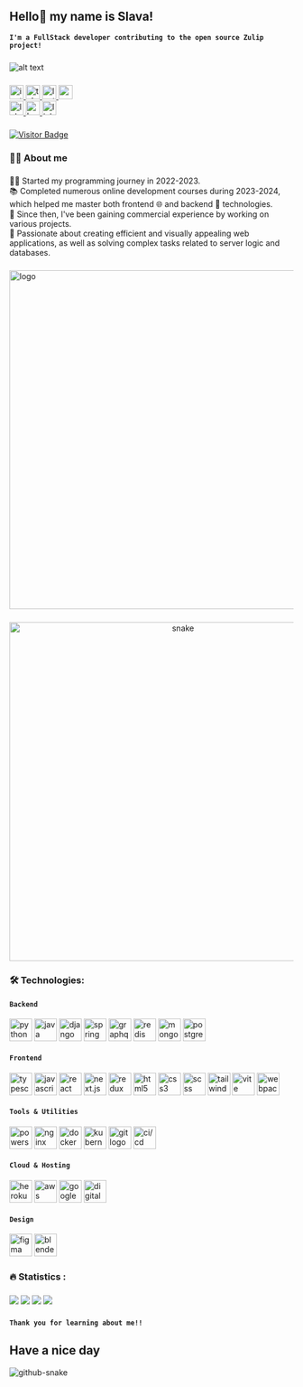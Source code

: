 ## Hello👋 my name is Slava!

**`I'm a FullStack developer contributing to the open source Zulip project!`**

###

![alt text](https://www.codewars.com/users/LOKR1P/badges/large)

###

<div align="left">
  <a href="https://www.instagram.com/cook1e____/" target="_blank">
    <img src="https://img.shields.io/static/v1?message=Instagram&logo=instagram&label=&color=E4405F&logoColor=white&labelColor=&style=for-the-badge" height="25" alt="instagram logo" />
  </a>
  <a href="https://t.me/Lokrip" target="_blank">
    <img src="https://img.shields.io/static/v1?message=Telegram&logo=telegram&label=&color=0088cc&logoColor=white&labelColor=&style=for-the-badge" height="25" alt="telegram logo" />
  </a>
  <a href="https://leetcode.com/u/lokrip2" target="_blank">
    <img src="https://img.shields.io/static/v1?message=LeetCode&logo=leetcode&label=&color=FFA116&logoColor=white&labelColor=&style=for-the-badge" height="25" alt="leetcode logo" />
  </a>
  <a href="https://www.codewars.com/users/LOKR1P" target="_blank">
    <img src="https://img.shields.io/static/v1?message=Codewars&logo=codewars&label=&color=B1361E&logoColor=white&labelColor=&style=for-the-badge" height="25" alt="codewars logo" />
  </a>
</div>

<div align="left">
  <a href="https://lalafo.kg/user/12763056" target="_blank">
    <img src="https://img.shields.io/static/v1?message=Lalafo&logo=lalafo&label=&color=22ca46&logoColor=white&labelColor=&style=for-the-badge" height="25" alt="lalafo logo" />
  </a>
  <a href="https://bishkek.headhunter.kg/resume/5c7d196bff0d60cdb20039ed1f455464726555" target="_blank">
    <img src="https://img.shields.io/static/v1?message=head%20hunter&logo=headhunter&label=&color=ff2a00&logoColor=white&labelColor=&style=for-the-badge" height="25" alt="head hunter logo" />
  </a>
  <a href="https://www.linkedin.com/in/slava-dorokhov-101471333/" target="_blank">
    <img src="https://img.shields.io/static/v1?message=LinkedIn&logo=linkedin&label=&color=0a66c2&logoColor=white&labelColor=&style=for-the-badge" height="25" alt="linkedin logo" />
  </a>
</div>

###

<div align="left">
  <a href="https://visitor-badge.laobi.icu/badge?page_id=Lokrip.Lokrip">
    <img src="https://visitor-badge.laobi.icu/badge?page_id=Lokrip.Lokrip" alt="Visitor Badge" />
  </a>
</div>

###

<h3 align="left">👩‍💻  About me</h3>

###

<p align="left">👨‍💻 Started my programming journey in 2022-2023.<br>
📚 Completed numerous online development courses during 2023-2024, which helped me master both frontend 🌐 and backend 🔧 technologies.<br>
💼 Since then, I've been gaining commercial experience by working on various projects.<br>
🎨 Passionate about creating efficient and visually appealing web applications, as well as solving complex tasks related to server logic and databases.</p>

###

<p align="left">
 <img width="600" src="https://images-wixmp-ed30a86b8c4ca887773594c2.wixmp.com/f/c83c004e-1370-4756-88e5-4071de797088/dgdq8br-09cc7ad6-a021-47a5-b0e0-917b12b0f7a7.gif?token=eyJ0eXAiOiJKV1QiLCJhbGciOiJIUzI1NiJ9.eyJzdWIiOiJ1cm46YXBwOjdlMGQxODg5ODIyNjQzNzNhNWYwZDQxNWVhMGQyNmUwIiwiaXNzIjoidXJuOmFwcDo3ZTBkMTg4OTgyMjY0MzczYTVmMGQ0MTVlYTBkMjZlMCIsIm9iaiI6W1t7InBhdGgiOiJcL2ZcL2M4M2MwMDRlLTEzNzAtNDc1Ni04OGU1LTQwNzFkZTc5NzA4OFwvZGdkcThici0wOWNjN2FkNi1hMDIxLTQ3YTUtYjBlMC05MTdiMTJiMGY3YTcuZ2lmIn1dXSwiYXVkIjpbInVybjpzZXJ2aWNlOmZpbGUuZG93bmxvYWQiXX0.tqRMtE-b2QiI2nnefNxSDMJvZCcYqFmq2ccg_Xfzqb8" alt="logo"/>
</p>

###

<p align="center">
 <img width="600" src="[assets/github-snake.svg](https://images-wixmp-ed30a86b8c4ca887773594c2.wixmp.com/f/c83c004e-1370-4756-88e5-4071de797088/dgdq8br-09cc7ad6-a021-47a5-b0e0-917b12b0f7a7.gif?token=eyJ0eXAiOiJKV1QiLCJhbGciOiJIUzI1NiJ9.eyJzdWIiOiJ1cm46YXBwOjdlMGQxODg5ODIyNjQzNzNhNWYwZDQxNWVhMGQyNmUwIiwiaXNzIjoidXJuOmFwcDo3ZTBkMTg4OTgyMjY0MzczYTVmMGQ0MTVlYTBkMjZlMCIsIm9iaiI6W1t7InBhdGgiOiJcL2ZcL2M4M2MwMDRlLTEzNzAtNDc1Ni04OGU1LTQwNzFkZTc5NzA4OFwvZGdkcThici0wOWNjN2FkNi1hMDIxLTQ3YTUtYjBlMC05MTdiMTJiMGY3YTcuZ2lmIn1dXSwiYXVkIjpbInVybjpzZXJ2aWNlOmZpbGUuZG93bmxvYWQiXX0.tqRMtE-b2QiI2nnefNxSDMJvZCcYqFmq2ccg_Xfzqb8)" alt="snake"/>
</p>

<h3 align="left">🛠 Technologies:</h3>

#### **`Backend`**

<div align="left">
  <img src="https://skillicons.dev/icons?i=python" height="40" alt="python logo" />
  <img src="https://cdn.jsdelivr.net/gh/devicons/devicon/icons/java/java-original.svg" height="40" alt="java logo" />
  <img src="https://skillicons.dev/icons?i=django" height="40" alt="django framework logo" />
  <img src="https://skillicons.dev/icons?i=spring" height="40" alt="spring framework logo" />
  <img src="https://skillicons.dev/icons?i=graphql" height="40" alt="graphql logo" />
  <img src="https://skillicons.dev/icons?i=redis" height="40" alt="redis logo" />
  <img src="https://skillicons.dev/icons?i=mongodb" height="40" alt="mongodb logo" />
  <img src="https://skillicons.dev/icons?i=postgres" height="40" alt="postgresql logo" />
</div>

#### **`Frontend`**


<div align="left">
  <img src="https://skillicons.dev/icons?i=typescript" height="40" alt="typescript logo" />
  <img src="https://cdn.jsdelivr.net/gh/devicons/devicon/icons/javascript/javascript-original.svg" height="40" alt="javascript logo" />
  <img src="https://skillicons.dev/icons?i=react" height="40" alt="react logo" />
  <img src="https://skillicons.dev/icons?i=nextjs" height="40" alt="next.js logo" />
  <img src="https://skillicons.dev/icons?i=redux" height="40" alt="redux logo" />
  <img src="https://cdn.jsdelivr.net/gh/devicons/devicon/icons/html5/html5-original.svg" height="40" alt="html5 logo" />
  <img src="https://cdn.jsdelivr.net/gh/devicons/devicon/icons/css3/css3-original.svg" height="40" alt="css3 logo" />
  <img src="https://skillicons.dev/icons?i=scss" height="40" alt="scss logo" />
  <img src="https://skillicons.dev/icons?i=tailwind" height="40" alt="tailwind logo" />
  <img src="https://skillicons.dev/icons?i=vite" height="40" alt="vite logo" />
  <img src="https://skillicons.dev/icons?i=webpack" height="40" alt="webpack logo" />
</div>

#### **`Tools & Utilities`**


<div align="left">
  <img src="https://skillicons.dev/icons?i=powershell" height="40" alt="powershell logo" />
  <img src="https://skillicons.dev/icons?i=nginx" height="40" alt="nginx logo" />
  <img src="https://skillicons.dev/icons?i=docker" height="40" alt="docker logo" />
  <img src="https://skillicons.dev/icons?i=kubernetes" height="40" alt="kubernetes logo" />
  <img src="https://skillicons.dev/icons?i=git" height="40" alt="git logo" />
  <img src="https://skillicons.dev/icons?i=githubactions" height="40" alt="ci/cd logo" />
</div>

#### **`Cloud & Hosting`**

<div align="left">
  <img src="https://skillicons.dev/icons?i=heroku" height="40" alt="heroku logo" />
  <img src="https://skillicons.dev/icons?i=aws" height="40" alt="aws logo" />
  <img src="https://skillicons.dev/icons?i=googlecloud" height="40" alt="google cloud logo" />
  <img src="https://skillicons.dev/icons?i=digitalocean" height="40" alt="digitalocean logo" />
</div>

#### **`Design`**


<div align="left">
  <img src="https://skillicons.dev/icons?i=figma" height="40" alt="figma logo" />
  <img src="https://skillicons.dev/icons?i=blender" height="40" alt="blender logo" />
</div>

###

<h3 align="left">🔥 Statistics :</h3>

###

[![](https://github-profile-summary-cards.vercel.app/api/cards/repos-per-language?username=Lokrip&theme=nord_dark)](https://github-profile-summary-cards.vercel.app/api/cards/repos-per-language?username=Lokrip&theme=nord_dark) 
[![](https://github-profile-summary-cards.vercel.app/api/cards/most-commit-language?username=Lokrip&theme=nord_dark)](https://github-profile-summary-cards.vercel.app/api/cards/most-commit-language?username=Lokrip&theme=nord_dark)
[![](https://github-profile-summary-cards.vercel.app/api/cards/stats?username=Lokrip&theme=nord_dark)](https://github-profile-summary-cards.vercel.app/api/cards/stats?username=Lokrip&theme=nord_dark) 
[![](https://github-profile-summary-cards.vercel.app/api/cards/productive-time?username=Lokrip&theme=nord_dark)](https://github-profile-summary-cards.vercel.app/api/cards/productive-time?username=Lokrip&theme=nord_dark)

###

**`Thank you for learning about me!!`**

<h2 align="left">Have a nice day</h2>

<picture>
  <source media="(prefers-color-scheme: dark)" srcset="https://raw.githubusercontent.com/tobiasmeyhoefer/tobiasmeyhoefer/output/github-snake-dark.svg" />
  <source media="(prefers-color-scheme: light)" srcset="https://raw.githubusercontent.com/tobiasmeyhoefer/tobiasmeyhoefer/output/github-snake.svg" />
  <img alt="github-snake" src="https://raw.githubusercontent.com/tobiasmeyhoefer/tobiasmeyhoefer/output/github-snake.svg" />
</picture>

###
